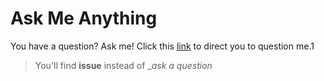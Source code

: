 # Ask Me Anything
You have a question? Ask me!
Click this [link](https://github.com/iho4741/ama/issues) to direct you to question me.1
> You'll find __issue__ instead of __ask a question_
